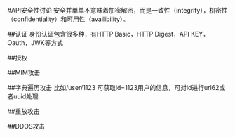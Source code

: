 #API安全性讨论
安全并单单不意味着加密解密，而是一致性（integrity），机密性（confidentiality）和可用性（availibility）。

##认证
身份认证包含很多种，有HTTP Basic，HTTP Digest，API KEY，Oauth，JWK等方式

##授权

##MIM攻击

##字典遍历攻击
比如/user/1123 可获取id=1123用户的信息，可对id进行url62或者uuid处理

##重放攻击

##DDOS攻击